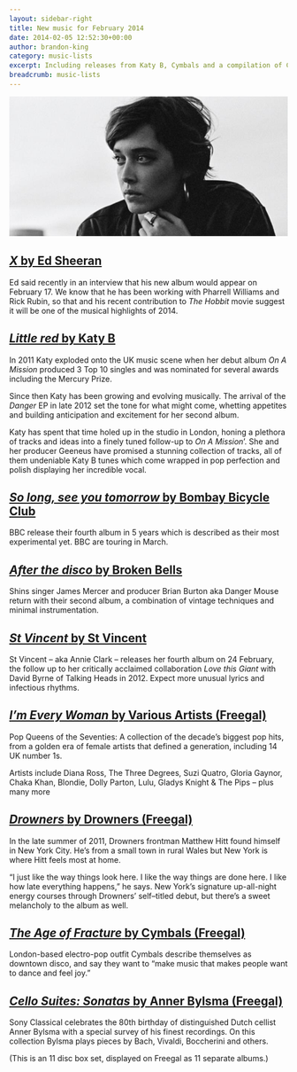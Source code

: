 ```yaml
---
layout: sidebar-right
title: New music for February 2014
date: 2014-02-05 12:52:30+00:00
author: brandon-king
category: music-lists
excerpt: Including releases from Katy B, Cymbals and a compilation of Cello sonatas performed by Anner Bylsma.
breadcrumb: music-lists
---
```

![Drowners](/images/featured/featured-drowners.jpg)

## [<cite>X</cite> by Ed Sheeran](https://suffolk.spydus.co.uk/cgi-bin/spydus.exe/ENQ/OPAC/BIBENQ/7208441?QRY=CAUBIB%3C%20IRN(13613979)&QRYTEXT=Sheeran%2C%20Ed%2C%201991-)

Ed said recently in an interview that his new album would appear on February 17. We know that he has been working with Pharrell Williams and Rick Rubin, so that and his recent contribution to _The Hobbit_ movie suggest it will be one of the musical highlights of 2014.

## [<cite>Little red</cite> by Katy B](https://suffolk.spydus.co.uk/cgi-bin/spydus.exe/ENQ/OPAC/BIBENQ/7208908?QRY=CAUBIB%3C%20IRN(9656503)&QRYTEXT=B%2C%20Katy)

In 2011 Katy exploded onto the UK music scene when her debut album _On A Mission_ produced 3 Top 10 singles and was nominated for several awards including the Mercury Prize.

Since then Katy has been growing and evolving musically. The arrival of the _Danger_ EP in late 2012 set the tone for what might come, whetting appetites and building anticipation and excitement for her second album.

Katy has spent that time holed up in the studio in London, honing a plethora of tracks and ideas into a finely tuned follow-up to _On A Mission_’. She and her producer Geeneus have promised a stunning collection of tracks, all of them undeniable Katy B tunes which come wrapped in pop perfection and polish displaying her incredible vocal.

## [<cite>So long, see you tomorrow</cite> by Bombay Bicycle Club](https://suffolk.spydus.co.uk/cgi-bin/spydus.exe/ENQ/OPAC/BIBENQ/7209310?QRY=CAUBIB%3C%20IRN(9654564)&QRYTEXT=Bombay%20Bicycle%20Club)

BBC release their fourth album in 5 years which is described as their most experimental yet. BBC are touring in March.

## [<cite>After the disco</cite> by Broken Bells](https://suffolk.spydus.co.uk/cgi-bin/spydus.exe/ENQ/OPAC/BIBENQ/7209960?QRY=CAUBIB%3C%20IRN(9653829)&QRYTEXT=Broken%20Bells)

Shins singer James Mercer and producer Brian Burton aka Danger Mouse return with their second album, a combination of vintage techniques and minimal instrumentation.

## [<cite>St Vincent</cite> by St Vincent](https://suffolk.spydus.co.uk/cgi-bin/spydus.exe/ENQ/OPAC/BIBENQ/7210315?QRY=CAUBIB<%20IRN(35042093)&QRYTEXT=St.%20Vincent)

St Vincent – aka Annie Clark – releases her fourth album on 24 February, the follow up to her critically acclaimed collaboration _Love this Giant_ with David Byrne of Talking Heads in 2012. Expect more unusual lyrics and infectious rhythms.

## [<cite>I’m Every Woman</cite> by Various Artists (Freegal)](http://suffolklibraries.freegalmusic.com/artists/view/VmFyaW91cw==/28737485/c29ueQ==)

Pop Queens of the Seventies: A collection of the decade’s biggest pop hits, from a golden era of female artists that defined a generation, including 14 UK number 1s.

Artists include Diana Ross, The Three Degrees, Suzi Quatro, Gloria Gaynor, Chaka Khan, Blondie, Dolly Parton, Lulu, Gladys Knight & The Pips – plus many more

## [<cite>Drowners</cite> by Drowners (Freegal)](http://suffolklibraries.freegalmusic.com/artists/view/RHJvd25lcnM=/888003385146/aW9kYQ==)

In the late summer of 2011, Drowners frontman Matthew Hitt found himself in New York City. He’s from a small town in rural Wales but New York is where Hitt feels most at home.

“I just like the way things look here. I like the way things are done here. I like how late everything happens,” he says. New York’s signature up-all-night energy courses through Drowners’ self–titled debut, but there’s a sweet melancholy to the album as well.

## [<cite>The Age of Fracture</cite> by Cymbals (Freegal)](http://suffolklibraries.freegalmusic.com/artists/view/Q1lNQkFMUw==/888003414594/aW9kYQ==)

London-based electro-pop outfit Cymbals describe themselves as downtown disco, and say they want to “make music that makes people want to dance and feel joy.”

## [<cite>Cello Suites: Sonatas</cite> by Anner Bylsma (Freegal)](http://suffolklibraries.freegalmusic.com/search/index?q=Anner%20Bylsma%20plays%20Concertos%20and%20Ensemble%20Works&type=all)

Sony Classical celebrates the 80th birthday of distinguished Dutch cellist Anner Bylsma with a special survey of his finest recordings. On this collection Bylsma plays pieces by Bach, Vivaldi, Boccherini and others.

(This is an 11 disc box set, displayed on Freegal as 11 separate albums.)
